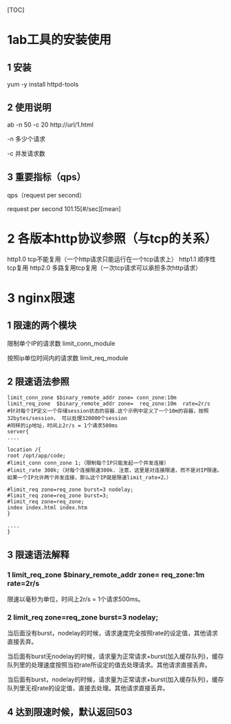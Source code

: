 [TOC]

# 1ab工具的安装使用

## 1 安装

yum -y install httpd-tools

## 2 使用说明

ab -n 50 -c 20 http://url/1.html

-n 多少个请求

-c 并发请求数

## 3 重要指标（qps）

qps（request per second）

request per second 101.15[#/sec][mean]

# 2 各版本http协议参照（与tcp的关系）

http1.0            tcp不能复用（一个http请求只能运行在一个tcp请求上）
http1.1            顺序性tcp复用
http2.0	    多路复用tcp复用（一次tcp请求可以承担多次http请求）

# 3 nginx限速

## 1 限速的两个模块

限制单个IP的请求数
limit_conn_module

按照ip单位时间内的请求数
limit_req_module

## 2 限速语法参照

```
limit_conn_zone $binary_remote_addr zone= conn_zone:10m
limit_req_zone  $binary_remote_addr zone=  req_zone:10m  rate=2r/s
#针对每个IP定义一个存储session状态的容器.这个示例中定义了一个10m的容器，按照32bytes/session， 可以处理320000个session
#同样的ip地址，时间上2r/s = 1个请求500ms
server{
....

location /{
root /opt/app/code;
#limit_conn conn_zone 1;（限制每个IP只能发起一个并发连接）
#limit_rate 300k;（对每个连接限速300k. 注意，这里是对连接限速，而不是对IP限速。如果一个IP允许两个并发连接，那么这个IP就是限速limit_rate×2。）

#limit_req zone=req_zone burst=3 nodelay;
#limit_req zone=req_zone burst=3;
#limit_req zone=req_zone;
index index.html index.htm
}

....
}

```

## 3 限速语法解释

### 1 limit_req_zone  $binary_remote_addr zone=  req_zone:1m  rate=2r/s

限速以毫秒为单位，时间上2r/s = 1个请求500ms。

### 2 limit_req zone=req_zone burst=3 nodelay;

当后面没有burst，nodelay的时候，请求速度完全按照rate的设定值，其他请求直接丢弃。

当后面有burst无nodelay的时候，请求量为正常请求+burst(加入缓存队列)，缓存队列里的处理速度按照当初rate所设定的值去处理请求。其他请求直接丢弃。

当后面有burst，nodelay的时候，请求量为正常请求+burst(加入缓存队列)，缓存队列里无视rate的设定值，直接去处理。其他请求直接丢弃。



## 4 达到限速时候，默认返回503

